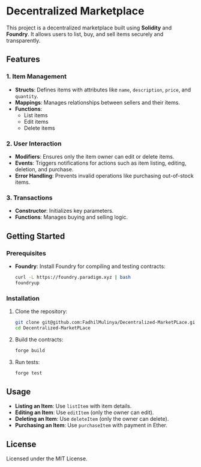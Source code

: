 # Decentralized Marketplace

This project is a decentralized marketplace built using **Solidity** and **Foundry**. It allows users to list, buy, and sell items securely and transparently.

## Features

### 1. Item Management
- **Structs**: Defines items with attributes like `name`, `description`, `price`, and `quantity`.
- **Mappings**: Manages relationships between sellers and their items.
- **Functions**:
  - List items
  - Edit items
  - Delete items

### 2. User Interaction
- **Modifiers**: Ensures only the item owner can edit or delete items.
- **Events**: Triggers notifications for actions such as item listing, editing, deletion, and purchase.
- **Error Handling**: Prevents invalid operations like purchasing out-of-stock items.

### 3. Transactions
- **Constructor**: Initializes key parameters.
- **Functions**: Manages buying and selling logic.

## Getting Started

### Prerequisites
- **Foundry**: Install Foundry for compiling and testing contracts:
  ```bash
  curl -L https://foundry.paradigm.xyz | bash
  foundryup
  ```

### Installation
1. Clone the repository:
   ```bash
   git clone git@github.com:FadhilMulinya/Decentralized-MarketPLace.git
   cd Decentralized-MarketPLace
   ```
2. Build the contracts:
   ```bash
   forge build
   ```
3. Run tests:
   ```bash
   forge test
   ```

## Usage
- **Listing an Item**: Use `listItem` with item details.
- **Editing an Item**: Use `editItem` (only the owner can edit).
- **Deleting an Item**: Use `deleteItem` (only the owner can delete).
- **Purchasing an Item**: Use `purchaseItem` with payment in Ether.

## License
Licensed under the MIT License.


